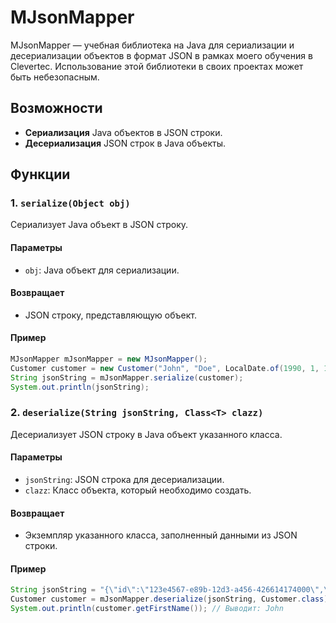 # MJsonMapper

MJsonMapper — учебная библиотека на Java для сериализации и десериализации объектов в формат JSON в рамках моего обучения в Clevertec. Использование этой библиотеки в своих проектах может быть небезопасным.

## Возможности

- **Сериализация** Java объектов в JSON строки.
- **Десериализация** JSON строк в Java объекты.

## Функции

### 1. `serialize(Object obj)`

Сериализует Java объект в JSON строку.

#### Параметры
- `obj`: Java объект для сериализации.

#### Возвращает
- JSON строку, представляющую объект.

#### Пример
```java
MJsonMapper mJsonMapper = new MJsonMapper();
Customer customer = new Customer("John", "Doe", LocalDate.of(1990, 1, 1));
String jsonString = mJsonMapper.serialize(customer);
System.out.println(jsonString);
```

### 2. `deserialize(String jsonString, Class<T> clazz)`

Десериализует JSON строку в Java объект указанного класса.

#### Параметры
- `jsonString`: JSON строка для десериализации.
- `clazz`: Класс объекта, который необходимо создать.

#### Возвращает
- Экземпляр указанного класса, заполненный данными из JSON строки.

#### Пример
```java
String jsonString = "{\"id\":\"123e4567-e89b-12d3-a456-426614174000\",\"firstName\":\"John\",\"lastName\":\"Doe\"}";
Customer customer = mJsonMapper.deserialize(jsonString, Customer.class);
System.out.println(customer.getFirstName()); // Выводит: John
```